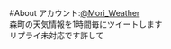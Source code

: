#About
アカウント:[@Mori_Weather]("http://twitter.com/Mori_Weather")  
森町の天気情報を1時間毎にツイートします  
リプライ未対応です許して
